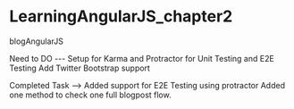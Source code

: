 # LearningAngularJS_chapter2
blogAngularJS

Need to DO --- Setup for Karma and Protractor for Unit Testing and E2E Testing
Add Twitter Bootstrap support

Completed Task -->
Added support for E2E Testing using protractor
Added one method to check one full blogpost flow.
